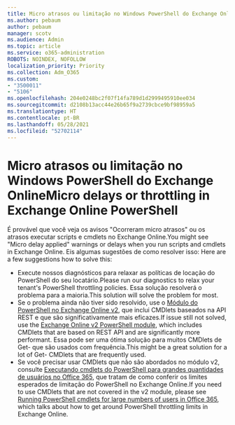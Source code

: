 ```yaml
---
title: Micro atrasos ou limitação no Windows PowerShell do Exchange Online
ms.author: pebaum
author: pebaum
manager: scotv
ms.audience: Admin
ms.topic: article
ms.service: o365-administration
ROBOTS: NOINDEX, NOFOLLOW
localization_priority: Priority
ms.collection: Adm_O365
ms.custom:
- "3500011"
- "5106"
ms.openlocfilehash: 204e0248bc2f07f14fa789d1d2999495910ee034
ms.sourcegitcommit: d2108b13acc44e26b65f9a2739cbce9bf98959a5
ms.translationtype: HT
ms.contentlocale: pt-BR
ms.lasthandoff: 05/28/2021
ms.locfileid: "52702114"
---
```

# <a name="micro-delays-or-throttling-in-exchange-online-powershell"></a><span data-ttu-id="26458-102">Micro atrasos ou limitação no Windows PowerShell do Exchange Online</span><span class="sxs-lookup"><span data-stu-id="26458-102">Micro delays or throttling in Exchange Online PowerShell</span></span>

<span data-ttu-id="26458-103">É provável que você veja os avisos "Ocorreram micro atrasos" ou os atrasos executar scripts e cmdlets no Exchange Online.</span><span class="sxs-lookup"><span data-stu-id="26458-103">You might see "Micro delay applied" warnings or delays when you run scripts and cmdlets in Exchange Online.</span></span> <span data-ttu-id="26458-104">Eis algumas sugestões de como resolver isso: </span><span class="sxs-lookup"><span data-stu-id="26458-104">Here are a few suggestions how to solve this:</span></span>

- <span data-ttu-id="26458-105">Execute nossos diagnósticos para relaxar as políticas de locação do PowerShell do seu locatário.</span><span class="sxs-lookup"><span data-stu-id="26458-105">Please run our diagnostics to relax your tenant's PowerShell throttling policies.</span></span> <span data-ttu-id="26458-106">Essa solução resolverá o problema para a maioria.</span><span class="sxs-lookup"><span data-stu-id="26458-106">This solution will solve the problem for most.</span></span>
- <span data-ttu-id="26458-107">Se o problema ainda não tiver sido resolvido, use o [Módulo do PowerShell no Exchange Online v2](/powershell/exchange/exchange-online/exchange-online-powershell-v2/exchange-online-powershell-v2?view=exchange-ps&preserve-view=true), que inclui CMDlets baseados na API REST e que são significativamente mais eficazes.</span><span class="sxs-lookup"><span data-stu-id="26458-107">If issue still not solved, use the [Exchange Online v2 PowerShell module](/powershell/exchange/exchange-online/exchange-online-powershell-v2/exchange-online-powershell-v2?view=exchange-ps&preserve-view=true), which includes CMDlets that are based on REST API and are significantly more performant.</span></span> <span data-ttu-id="26458-108">Essa pode ser uma ótima solução para muitos CMDlets de Get- que são usados com frequência.</span><span class="sxs-lookup"><span data-stu-id="26458-108">This might be a great solution for a lot of Get- CMDlets that are frequently used.</span></span>
- <span data-ttu-id="26458-109">Se você precisar usar CMDlets que não são abordados no módulo v2, consulte [Executando cmdlets do PowerShell para grandes quantidades de usuários no Office 365](https://techcommunity.microsoft.com/t5/exchange-team-blog/updated-running-powershell-cmdlets-for-large-numbers-of-users-in/ba-p/1000628#), que tratam de como conferir os limites esperados de limitação do PowerShell no Exchange Online.</span><span class="sxs-lookup"><span data-stu-id="26458-109">If you need to use CMDlets that are not covered in the v2 module, please see [Running PowerShell cmdlets for large numbers of users in Office 365](https://techcommunity.microsoft.com/t5/exchange-team-blog/updated-running-powershell-cmdlets-for-large-numbers-of-users-in/ba-p/1000628#), which talks about how to get around PowerShell throttling limits in Exchange Online.</span></span>
